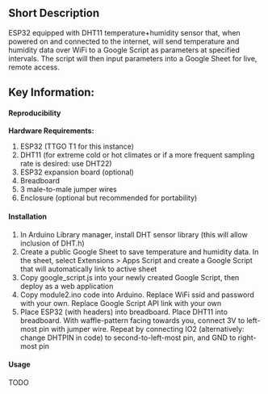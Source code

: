 ## Short Description  
ESP32 equipped with DHT11 temperature+humidity sensor that, when powered on and connected to the internet, will send temperature and humidity data over WiFi to a Google Script as parameters at specified intervals. The script will then input parameters into a Google Sheet for live, remote access.
## Key Information:  
#### Reproducibility  
**Hardware Requirements:**  
1. ESP32 (TTGO T1 for this instance)
2. DHT11 (for extreme cold or hot climates or if a more frequent sampling rate is desired: use DHT22)
3. ESP32 expansion board (optional)
4. Breadboard
5. 3 male-to-male jumper wires
6. Enclosure (optional but recommended for portability)
#### Installation  
1. In Arduino Library manager, install DHT sensor library (this will allow inclusion of DHT.h)
2. Create a public Google Sheet to save temperature and humidity data.  In the sheet, select Extensions > Apps Script and create a Google Script that will automatically link to active sheet
4. Copy google_script.js into your newly created Google Script, then deploy as a web application
5. Copy module2.ino code into Arduino. Replace WiFi ssid and password with your own. Replace Google Script API link with your own
6. Place ESP32 (with headers) into breadboard. Place DHT11 into breadboard. With waffle-pattern facing towards you, connect 3V to left-most pin with jumper wire. Repeat by connecting IO2 (alternatively: change DHTPIN in code) to second-to-left-most pin, and GND to right-most pin
#### Usage  
TODO
